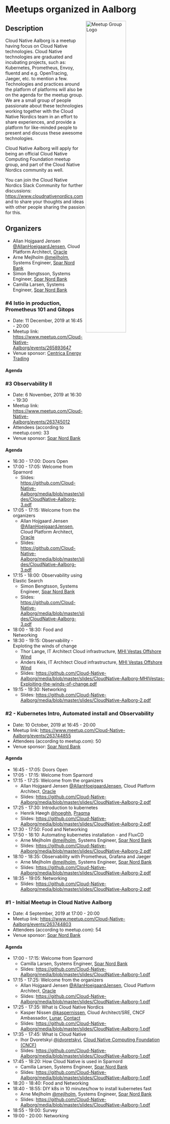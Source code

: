 # Meetups organized in Aalborg

<img width="50%" align="right" alt="Meetup Group Logo" src="https://secure.meetupstatic.com/photos/event/d/9/3/highres_483783475.jpeg">

## Description

<p>Cloud Native Aalborg is a meetup having focus on Cloud Native technologies. Cloud Native technologies are graduated and incubating projects, such as: Kubernetes, Prometheus, Envoy, fluentd and e.g. OpenTracing, Jaeger, etc. to mention a few. <br>Technologies and practices around the platform of platforms will also be on the agenda for the meetup group. <br>We are a small group of people passionate about these technologies working together with the Cloud Native Nordics team in an effort to share experiences, and provide a platform for like-minded people to present and discuss these awesome technologies.</p>
<p>Cloud Native Aalborg will apply for being an official Cloud Native Computing Foundation meetup group, and part of the Cloud Native Nordics community as well.</p>
<p>You can join the Cloud Native Nordics Slack Community for further discussions: <a href="https://www.cloudnativenordics.com" class="linkified">https://www.cloudnativenordics.com</a> and to share your thoughts and ideas with other people sharing the passion for this.</p>


## Organizers

- Allan Hojgaard Jensen [@AllanHoejgaardJensen](https://github.com/AllanHoejgaardJensen), Cloud Platform Architect, [Oracle](https://www.oracle.com)
- Arne Mejlholm [@mejlholm](https://github.com/mejlholm), Systems Engineer, [Spar Nord Bank](https://www.sparnord.dk/)
- Simon Bengtsson, Systems Engineer, [Spar Nord Bank](https://www.sparnord.dk/)
- Camilla Larsen, Systems Engineer, [Spar Nord Bank](https://www.sparnord.dk/)

### #4 Istio in production, Prometheus 101 and Gitops

- Date: 11 December, 2019 at 16:45 - 20:00
- Meetup link: https://www.meetup.com/Cloud-Native-Aalborg/events/265893647
- Venue sponsor: [Centrica Energy Trading](https://www.centrica.com/)

#### Agenda


### #3 Observability II

- Date: 6 November, 2019 at 16:30 - 19:30
- Meetup link: https://www.meetup.com/Cloud-Native-Aalborg/events/263745012
- Attendees (according to meetup.com): 33
- Venue sponsor: [Spar Nord Bank](https://www.sparnord.dk/)

#### Agenda

- 16:30 - 17:00: Doors Open 
- 17:00 - 17:05: Welcome from Sparnord 
  - Slides: https://github.com/Cloud-Native-Aalborg/media/blob/master/slides/CloudNative-Aalborg-3.pdf
- 17:05 - 17:15: Welcome from the organizers 
  - Allan Hojgaard Jensen [@AllanHoejgaardJensen](https://github.com/AllanHoejgaardJensen), Cloud Platform Architect, [Oracle](https://www.oracle.com)
  - Slides: https://github.com/Cloud-Native-Aalborg/media/blob/master/slides/CloudNative-Aalborg-3.pdf
- 17:15 - 18:00: Observability using Elastic Search 
  - Simon Bengtsson, Systems Engineer, [Spar Nord Bank](https://www.sparnord.dk/)
  - Slides: https://github.com/Cloud-Native-Aalborg/media/blob/master/slides/CloudNative-Aalborg-3.pdf
- 18:00 - 18:30: Food and Networking 
- 18:30 - 19:15: Observability - Exploting the winds of change 
  - Thor Lange, IT Architect Cloud infrastructure, [MHI Vestas Offshore Wind](http://www.mhivestasoffshore.com//)
  - Anders Keis, IT Architect Cloud infrastructure, [MHI Vestas Offshore Wind](http://www.mhivestasoffshore.com//)
  - Slides: https://github.com/Cloud-Native-Aalborg/media/blob/master/slides/CloudNative-Aalborg-MHIVestas-Exploiting-the-winds-of-change.pdf
- 19:15 - 19:30: Networking 
  - Slides: https://github.com/Cloud-Native-Aalborg/media/blob/master/slides/CloudNative-Aalborg-2.pdf

### #2 - Kubernetes Intro, Automated install and Observability

- Date: 10 October, 2019 at 16:45 - 20:00
- Meetup link: https://www.meetup.com/Cloud-Native-Aalborg/events/263744855
- Attendees (according to meetup.com): 50
- Venue sponsor: [Spar Nord Bank](https://www.sparnord.dk/)

#### Agenda

- 16:45 - 17:05: Doors Open 
- 17:05 - 17:15: Welcome from Sparnord 
- 17:15 - 17:25: Welcome from the organizers 
  - Allan Hojgaard Jensen [@AllanHoejgaardJensen](https://github.com/AllanHoejgaardJensen), Cloud Platform Architect, [Oracle](https://www.oracle.com)
  - Slides: https://github.com/Cloud-Native-Aalborg/media/blob/master/slides/CloudNative-Aalborg-2.pdf
- 17:25 - 17:30: Introduction to kubernetes 
  - Henrik Høegh [@hoeghh](https://github.com/hoeghh), [Praqma](https://www.praqma.com/)
  - Slides: https://github.com/Cloud-Native-Aalborg/media/blob/master/slides/CloudNative-Aalborg-2.pdf
- 17:30 - 17:50: Food and Networking 
- 17:50 - 18:10: Automating kubernetes installation - and FluxCD 
  - Arne Mejlholm [@mejlholm](https://github.com/mejlholm), Systems Engineer, [Spar Nord Bank](https://www.sparnord.dk/)
  - Slides: https://github.com/Cloud-Native-Aalborg/media/blob/master/slides/CloudNative-Aalborg-2.pdf
- 18:10 - 18:35: Observability with Prometheus, Grafana and Jaeger 
  - Arne Mejlholm [@mejlholm](https://github.com/mejlholm), Systems Engineer, [Spar Nord Bank](https://www.sparnord.dk/)
  - Slides: https://github.com/Cloud-Native-Aalborg/media/blob/master/slides/CloudNative-Aalborg-2.pdf
- 18:35 - 19:05: Networking 
  - Slides: https://github.com/Cloud-Native-Aalborg/media/blob/master/slides/CloudNative-Aalborg-2.pdf

### #1 - Initial Meetup in Cloud Native Aalborg

- Date: 4 September, 2019 at 17:00 - 20:00
- Meetup link: https://www.meetup.com/Cloud-Native-Aalborg/events/263744803
- Attendees (according to meetup.com): 54
- Venue sponsor: [Spar Nord Bank](https://www.sparnord.dk/)

#### Agenda

- 17:00 - 17:15: Welcome from Sparnord 
  - Camilla Larsen, Systems Engineer, [Spar Nord Bank](https://www.sparnord.dk/)
  - Slides: https://github.com/Cloud-Native-Aalborg/media/blob/master/slides/CloudNative-Aalborg-1.pdf
- 17:15 - 17:25: Welcome from the organizers 
  - Allan Hojgaard Jensen [@AllanHoejgaardJensen](https://github.com/AllanHoejgaardJensen), Cloud Platform Architect, [Oracle](https://www.oracle.com)
  - Slides: https://github.com/Cloud-Native-Aalborg/media/blob/master/slides/CloudNative-Aalborg-1.pdf
- 17:25 - 17:35: What is Cloud Native Nordics 
  - Kasper Nissen [@kaspernissen](https://github.com/kaspernissen), Cloud Architect/SRE, CNCF Ambassador, [Lunar](https://www.lunarway.com), [Contact](https://www.cncf.io/speaker/kaspernissen)
  - Slides: https://github.com/Cloud-Native-Aalborg/media/blob/master/slides/CloudNative-Aalborg-1.pdf
- 17:35 - 17:45: What is Cloud Native 
  - Ihor Dvoretskyi [@idvoretskyi](https://github.com/idvoretskyi), [Cloud Native Computing Foundation (CNCF)](https://www.cncf.io/)
  - Slides: https://github.com/Cloud-Native-Aalborg/media/blob/master/slides/CloudNative-Aalborg-1.pdf
- 17:45 - 18:20: How Cloud Native is used in Sparnord 
  - Camilla Larsen, Systems Engineer, [Spar Nord Bank](https://www.sparnord.dk/)
  - Slides: https://github.com/Cloud-Native-Aalborg/media/blob/master/slides/CloudNative-Aalborg-1.pdf
- 18:20 - 18:40: Food and Networking 
- 18:40 - 18:55: DIY k8s in 10 minutes/how to install kubernetes fast 
  - Arne Mejlholm [@mejlholm](https://github.com/mejlholm), Systems Engineer, [Spar Nord Bank](https://www.sparnord.dk/)
  - Slides: https://github.com/Cloud-Native-Aalborg/media/blob/master/slides/CloudNative-Aalborg-1.pdf
- 18:55 - 19:00: Survey 
- 19:00 - 20:00: Networking 
